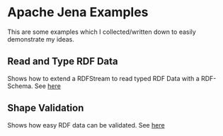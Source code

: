 # Apache Jena Examples
This are some examples which I collected/written down to easily demonstrate my ideas.

## Read and Type RDF Data
Shows how to extend a RDFStream to read typed RDF Data with a RDF-Schema.
See [here](typed-read)

## Shape Validation
Shows how easy RDF data can be validated.
See [here](shape-validation)
